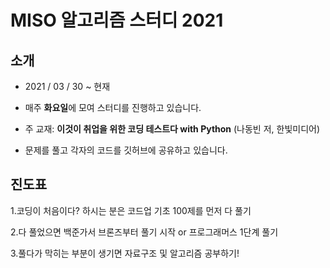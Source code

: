 
# MISO 알고리즘 스터디 2021

## 소개

- 2021 / 03 / 30 ~ 현재

- 매주 **화요일**에 모여 스터디를 진행하고 있습니다.

- 주 교재: **이것이 취업을 위한 코딩 테스트다 with Python** (나동빈 저, 한빛미디어)

- 문제를 풀고 각자의 코드를 깃허브에 공유하고 있습니다.

## 진도표

1.코딩이 처음이다? 하시는 분은 코드업 기초 100제를 먼저 다 풀기

2.다 풀었으면 백준가서 브론즈부터 풀기 시작 or 프로그래머스 1단계 풀기

3.풀다가 막히는 부분이 생기면 자료구조 및 알고리즘 공부하기!
